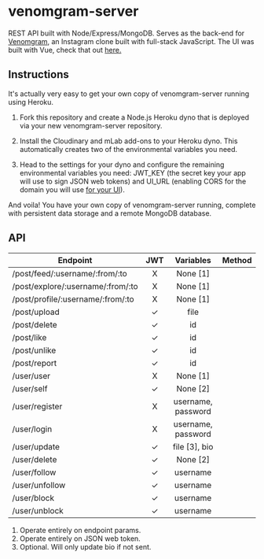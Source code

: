 # venomgram-server
REST API built with Node/Express/MongoDB. Serves as the back-end for [Venomgram](https://venomgram.netlify.com/#/), an Instagram clone built with full-stack JavaScript. The UI was built with Vue, check that out [here.](https://github.com/ibrahimpg/venomgram-ui)

## Instructions

It's actually very easy to get your own copy of venomgram-server running using Heroku.

1. Fork this repository and create a Node.js Heroku dyno that is deployed via your new venomgram-server repository.

2. Install the Cloudinary and mLab add-ons to your Heroku dyno. This automatically creates two of the environmental variables you need.

3. Head to the settings for your dyno and configure the remaining environmental variables you need: JWT_KEY (the secret key your app will use to sign JSON web tokens) and UI_URL (enabling CORS for the domain you will use [for your UI](https://github.com/ibrahimpg/venomgram-ui)).

And voila! You have your own copy of venomgram-server running, complete with persistent data storage and a remote MongoDB database.

## API

|Endpoint|JWT|Variables|Method|
|-|:-:|:-:|:-:|
| /post/feed/:username/:from/:to|X|None [1]|
| /post/explore/:username/:from/:to|X|None [1]|
| /post/profile/:username/:from/:to|X|None [1]|
| /post/upload|✓|file|
| /post/delete|✓|id|
| /post/like|✓|id|
| /post/unlike|✓|id|
| /post/report|✓|id|
| /user/user|X|None [1]|
| /user/self|✓|None [2]|
| /user/register|X|username, password|
| /user/login|X|username, password|
| /user/update|✓|file [3], bio|
| /user/delete|✓|None [2]|
| /user/follow|✓|username|
| /user/unfollow|✓|username|
| /user/block|✓|username|
| /user/unblock|✓|username|

1. Operate entirely on endpoint params.
2. Operate entirely on JSON web token.
3. Optional. Will only update bio if not sent.